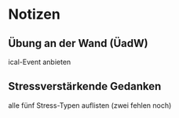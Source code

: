 # Notizen

## Übung an der Wand (ÜadW)

ical-Event anbieten

## Stressverstärkende Gedanken

alle fünf Stress-Typen auflisten (zwei fehlen noch)
